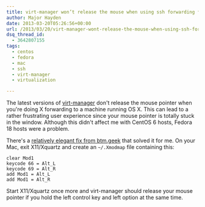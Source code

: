 ```yaml
---
title: virt-manager won’t release the mouse when using ssh forwarding from OS X
author: Major Hayden
date: 2013-03-20T05:26:56+00:00
url: /2013/03/20/virt-manager-wont-release-the-mouse-when-using-ssh-forwarding-from-os-x/
dsq_thread_id:
  - 3642807155
tags:
  - centos
  - fedora
  - mac
  - ssh
  - virt-manager
  - virtualization

---
```

The latest versions of [virt-manager][1] don't release the mouse pointer when you're doing X forwarding to a machine running OS X. This can lead to a rather frustrating user experience since your mouse pointer is totally stuck in the window. Although this didn't affect me with CentOS 6 hosts, Fedora 18 hosts were a problem.

There's a [relatively elegant fix from btm.geek][2] that solved it for me. On your Mac, exit X11/Xquartz and create an `~/.Xmodmap` file containing this:

```
clear Mod1
keycode 66 = Alt_L
keycode 69 = Alt_R
add Mod1 = Alt_L
add Mod1 = Alt_R
```


Start X11/Xquartz once more and virt-manager should release your mouse pointer if you hold the left control key and left option at the same time.

 [1]: http://virt-manager.org/
 [2]: http://blog.loftninjas.org/2010/11/17/virt-manager-keymaps-on-os-x/
